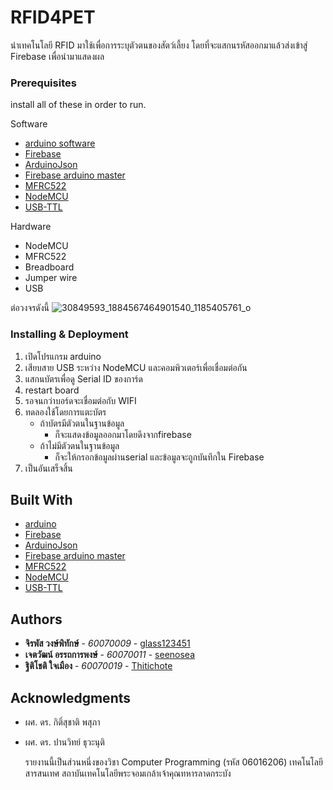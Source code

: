 # RFID4PET

นำเทคโนโลยี RFID มาใช้เพื่อการระบุตัวตนของสัตว์เลี้ยง โดยที่จะแสกนรหัสออกมาแล้วส่งเข้าสู่ Firebase เพื่อนำมาแสดงผล


### Prerequisites

install all of these in order to run.

Software

* [arduino software](https://www.arduino.cc/)
* [Firebase](https://firebase.google.com/)
* [ArduinoJson](https://github.com/bblanchon/ArduinoJson)
* [Firebase arduino master](https://github.com/googlesamples/firebase-arduino/archive/master.zip)
* [MFRC522](https://www.arduinolibraries.info/libraries/mfrc522)
* [NodeMCU](http://arduino.esp8266.com/stable/package_esp8266com_index.json)
* [USB-TTL](https://www.silabs.com/products/development-tools/software/usb-to-uart-bridge-vcp-drivers)

Hardware
* NodeMCU
* MFRC522
* Breadboard
* Jumper wire
* USB

ต่อวงจรดังนี้
![30849593_1884567464901540_1185405761_o](https://user-images.githubusercontent.com/32869870/39094851-b6f4d5b6-4660-11e8-902d-565304c937fe.jpg)

### Installing & Deployment

1. เปิดโปรแกรม arduino
2. เสียบสาย USB ระหว่าง NodeMCU และคอมพิวเตอร์เพื่อเชื่อมต่อกัน
3. แสกนบัตรเพื่อดู Serial ID ของการ์ด
4. restart board
5. รอจนกว่าบอร์ดจะเชื่อมต่อกับ WIFI
6. ทดลองใช้โดยการแตะบัตร
   - ถ้าบัตรมีตัวตนในฐานข้อมูล
     - ก็จะแสดงข้อมูลออกมาโดยดึงจากfirebase
   - ถ้าไม่มีตัวตนในฐานข้อมูล
     - ก็จะให้กรอกข้อมูลผ่านserial และข้อมูลจะถูกบันทึกใน Firebase
7. เป็นอันเสร็จสิ้น


## Built With

* [arduino](https://www.arduino.cc/)
* [Firebase](https://firebase.google.com/)
* [ArduinoJson](https://github.com/bblanchon/ArduinoJson)
* [Firebase arduino master](https://github.com/googlesamples/firebase-arduino/archive/master.zip)
* [MFRC522](https://www.arduinolibraries.info/libraries/mfrc522)
* [NodeMCU](http://arduino.esp8266.com/stable/package_esp8266com_index.json)
* [USB-TTL](https://www.silabs.com/products/development-tools/software/usb-to-uart-bridge-vcp-drivers)


## Authors

* **จิรพัส วงษ์พิทักษ์** - *60070009* - [glass123451](https://github.com/glass123451)
* **เจตวัฒน์ อรรถการพงษ์** - *60070011* - [seenosea](https://github.com/seenosea)
* **ฐิติโชติ ใจเมือง** - *60070019* - [Thitichote](https://github.com/Thitichote)


## Acknowledgments

* ผศ. ดร. กิติ์สุชาติ พสุภา
* ผศ. ดร. ปานวิทย์ ธุวะนุติ

     รายงานนี้เป็นส่วนหนึ่งของวิชา Computer Programming (รหัส 06016206) 
เทคโนโลยีสารสนเทศ สถาบันเทคโนโลยีพระจอมเกล้าเจ้าคุณทหารลาดกระบัง
